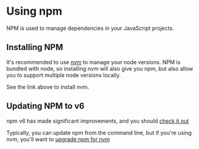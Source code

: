 # Using npm

NPM is used to manage dependencies in your JavaScript projects.

## Installing NPM

It's recommended to use [nvm](https://github.com/creationix/nvm) to manage your node versions. NPM is bundled with node, so installing nvm will also give you npm, but also allow you to support multiple node versions locally.

See the link above to install nvm.

## Updating NPM to v6

npm v6 has made significant improvements, and you should [check it out](https://medium.com/npm-inc/announcing-npm-6-5d0b1799a905)

Typically, you can update npm from the command line, but if you're using nvm, you'll want to [upgrade npm for nvm](https://stanko.github.io/nvm-updating-npm/)
